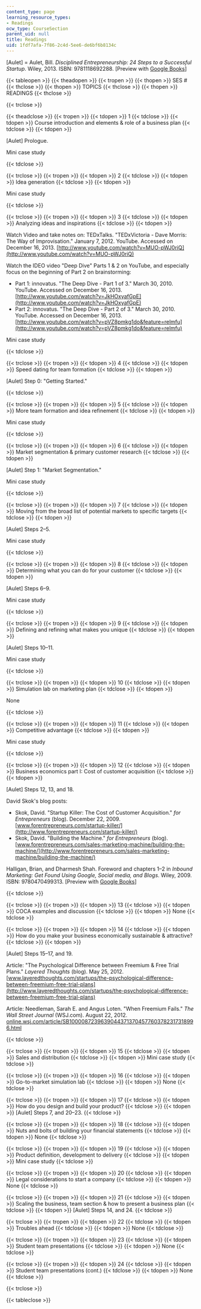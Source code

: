 ```yaml
---
content_type: page
learning_resource_types:
- Readings
ocw_type: CourseSection
parent_uid: null
title: Readings
uid: 1fdf7afa-7f86-2c4d-5ee6-de6bf6b8134c
---
```


\[Aulet\] = Aulet, Bill. _Disciplined Entrepreneurship: 24 Steps to a Successful Startup_. Wiley, 2013. ISBN: 9781118692288. \[Preview with [Google Books](http://books.google.com/books?id=ff9vAAAAQBAJ&pg=Pafrontcover)\]

{{< tableopen >}}
{{< theadopen >}}
{{< tropen >}}
{{< thopen >}}
SES #
{{< thclose >}}
{{< thopen >}}
TOPICS
{{< thclose >}}
{{< thopen >}}
READINGS
{{< thclose >}}

{{< trclose >}}

{{< theadclose >}}
{{< tropen >}}
{{< tdopen >}}
1
{{< tdclose >}}
{{< tdopen >}}
Course introduction and elements & role of a business plan
{{< tdclose >}}
{{< tdopen >}}


\[Aulet\] Prologue.

  
Mini case study


{{< tdclose >}}

{{< trclose >}}
{{< tropen >}}
{{< tdopen >}}
2
{{< tdclose >}}
{{< tdopen >}}
Idea generation
{{< tdclose >}}
{{< tdopen >}}


Mini case study


{{< tdclose >}}

{{< trclose >}}
{{< tropen >}}
{{< tdopen >}}
3
{{< tdclose >}}
{{< tdopen >}}
Analyzing ideas and inspirations
{{< tdclose >}}
{{< tdopen >}}


Watch Video and take notes on: TEDxTalks. "TEDxVictoria - Dave Morris: The Way of Improvisation." January 7, 2012. YouTube. Accessed on December 16, 2013. [http://www.youtube.com/watch?v=MUO-pWJ0riQ](http://www.youtube.com/watch?v=MUO-pWJ0riQ)

  
Watch the IDEO video "Deep Dive" Parts 1 & 2 on YouTube, and especially focus on the beginning of Part 2 on brainstorming:

*   Part 1: innovatus. "The Deep Dive - Part 1 of 3." March 30, 2010. YouTube. Accessed on December 16, 2013.  [http://www.youtube.com/watch?v=JkHOxyafGpE](http://www.youtube.com/watch?v=JkHOxyafGpE)
*   Part 2: innovatus. "The Deep Dive - Part 2 of 3." March 30, 2010. YouTube. Accessed on December 16, 2013. [http://www.youtube.com/watch?v=pVZ8pmkg1do&feature=relmfu](http://www.youtube.com/watch?v=pVZ8pmkg1do&feature=relmfu)

Mini case study


{{< tdclose >}}

{{< trclose >}}
{{< tropen >}}
{{< tdopen >}}
4
{{< tdclose >}}
{{< tdopen >}}
Speed dating for team formation
{{< tdclose >}}
{{< tdopen >}}


\[Aulet\] Step 0: "Getting Started."


{{< tdclose >}}

{{< trclose >}}
{{< tropen >}}
{{< tdopen >}}
5
{{< tdclose >}}
{{< tdopen >}}
More team formation and idea refinement
{{< tdclose >}}
{{< tdopen >}}


Mini case study


{{< tdclose >}}

{{< trclose >}}
{{< tropen >}}
{{< tdopen >}}
6
{{< tdclose >}}
{{< tdopen >}}
Market segmentation & primary customer research
{{< tdclose >}}
{{< tdopen >}}


\[Aulet\] Step 1: "Market Segmentation."

  
Mini case study


{{< tdclose >}}

{{< trclose >}}
{{< tropen >}}
{{< tdopen >}}
7
{{< tdclose >}}
{{< tdopen >}}
Moving from the broad list of potential markets to specific targets
{{< tdclose >}}
{{< tdopen >}}


\[Aulet\] Steps 2–5.

  
Mini case study


{{< tdclose >}}

{{< trclose >}}
{{< tropen >}}
{{< tdopen >}}
8
{{< tdclose >}}
{{< tdopen >}}
Determining what you can do for your customer
{{< tdclose >}}
{{< tdopen >}}


\[Aulet\] Steps 6–9.

  
Mini case study


{{< tdclose >}}

{{< trclose >}}
{{< tropen >}}
{{< tdopen >}}
9
{{< tdclose >}}
{{< tdopen >}}
Defining and refining what makes you unique
{{< tdclose >}}
{{< tdopen >}}


\[Aulet\] Steps 10–11.

  
Mini case study


{{< tdclose >}}

{{< trclose >}}
{{< tropen >}}
{{< tdopen >}}
10
{{< tdclose >}}
{{< tdopen >}}
Simulation lab on marketing plan
{{< tdclose >}}
{{< tdopen >}}


None


{{< tdclose >}}

{{< trclose >}}
{{< tropen >}}
{{< tdopen >}}
11
{{< tdclose >}}
{{< tdopen >}}
Competitive advantage
{{< tdclose >}}
{{< tdopen >}}


Mini case study


{{< tdclose >}}

{{< trclose >}}
{{< tropen >}}
{{< tdopen >}}
12
{{< tdclose >}}
{{< tdopen >}}
Business economics part I: Cost of customer acquisition
{{< tdclose >}}
{{< tdopen >}}


\[Aulet\] Steps 12, 13, and 18.

  
David Skok's blog posts:

*   Skok, David. "Startup Killer: The Cost of Customer Acquisition." _for Entrepreneurs_ (blog). December 22, 2009. [www.forentrepreneurs.com/startup-killer/](http://www.forentrepreneurs.com/startup-killer/)
*   Skok, David. "Building the Machine." _for Entrepreneurs_ (blog). [www.forentrepreneurs.com/sales-marketing-machine/building-the-machine/](http://www.forentrepreneurs.com/sales-marketing-machine/building-the-machine/)

  
Halligan, Brian, and Dharmesh Shah. Foreword and chapters 1–2 in _Inbound Marketing: Get Found Using Google, Social media, and Blogs_. Wiley, 2009. ISBN: 9780470499313. \[Preview with [Google Books](http://books.google.com/books?id=VKwD8lKzeEoC&pg=PA3#v=onepage)\]


{{< tdclose >}}

{{< trclose >}}
{{< tropen >}}
{{< tdopen >}}
13
{{< tdclose >}}
{{< tdopen >}}
COCA examples and discussion
{{< tdclose >}}
{{< tdopen >}}
None
{{< tdclose >}}

{{< trclose >}}
{{< tropen >}}
{{< tdopen >}}
14
{{< tdclose >}}
{{< tdopen >}}
How do you make your business economically sustainable & attractive?
{{< tdclose >}}
{{< tdopen >}}


\[Aulet\] Steps 15–17, and 19.

  
Article: "The Psychological Difference between Freemium & Free Trial Plans." _Layered Thoughts_ (blog). May 25, 2012. [www.layeredthoughts.com/startups/the-psychological-difference-between-freemium-free-trial-plans](http://www.layeredthoughts.com/startups/the-psychological-difference-between-freemium-free-trial-plans)

  
Article: Needleman, Sarah E. and Angus Loten. "When Freemium Fails." _The Wall Street Journal_ (WSJ.com). August 22, 2012. [online.wsj.com/article/SB10000872396390443713704577603782317318996.html](http://online.wsj.com/article/SB10000872396390443713704577603782317318996.html)


{{< tdclose >}}

{{< trclose >}}
{{< tropen >}}
{{< tdopen >}}
15
{{< tdclose >}}
{{< tdopen >}}
Sales and distribution
{{< tdclose >}}
{{< tdopen >}}
Mini case study
{{< tdclose >}}

{{< trclose >}}
{{< tropen >}}
{{< tdopen >}}
16
{{< tdclose >}}
{{< tdopen >}}
Go-to-market simulation lab
{{< tdclose >}}
{{< tdopen >}}
None
{{< tdclose >}}

{{< trclose >}}
{{< tropen >}}
{{< tdopen >}}
17
{{< tdclose >}}
{{< tdopen >}}
How do you design and build your product?
{{< tdclose >}}
{{< tdopen >}}
\[Aulet\] Steps 7, and 20–23.
{{< tdclose >}}

{{< trclose >}}
{{< tropen >}}
{{< tdopen >}}
18
{{< tdclose >}}
{{< tdopen >}}
Nuts and bolts of building your financial statements
{{< tdclose >}}
{{< tdopen >}}
None
{{< tdclose >}}

{{< trclose >}}
{{< tropen >}}
{{< tdopen >}}
19
{{< tdclose >}}
{{< tdopen >}}
Product definition, development to delivery
{{< tdclose >}}
{{< tdopen >}}
Mini case study
{{< tdclose >}}

{{< trclose >}}
{{< tropen >}}
{{< tdopen >}}
20
{{< tdclose >}}
{{< tdopen >}}
Legal considerations to start a company
{{< tdclose >}}
{{< tdopen >}}
None
{{< tdclose >}}

{{< trclose >}}
{{< tropen >}}
{{< tdopen >}}
21
{{< tdclose >}}
{{< tdopen >}}
Scaling the business, team section & how to present a business plan
{{< tdclose >}}
{{< tdopen >}}
\[Aulet\] Steps 14, and 24.
{{< tdclose >}}

{{< trclose >}}
{{< tropen >}}
{{< tdopen >}}
22
{{< tdclose >}}
{{< tdopen >}}
Troubles ahead
{{< tdclose >}}
{{< tdopen >}}
None
{{< tdclose >}}

{{< trclose >}}
{{< tropen >}}
{{< tdopen >}}
23
{{< tdclose >}}
{{< tdopen >}}
Student team presentations
{{< tdclose >}}
{{< tdopen >}}
None
{{< tdclose >}}

{{< trclose >}}
{{< tropen >}}
{{< tdopen >}}
24
{{< tdclose >}}
{{< tdopen >}}
Student team presentations (cont.)
{{< tdclose >}}
{{< tdopen >}}
None
{{< tdclose >}}

{{< trclose >}}

{{< tableclose >}}